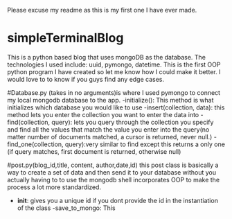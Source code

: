 Please excuse my readme as this is my first one I have ever made.
# simpleTerminalBlog
This is a python based blog that uses mongoDB as the database. The technologies I used include: uuid, pymongo, datetime. This is the first OOP python program I have created so let me know how I could make it better. I would love to to know if you guys find any edge cases.

#Database.py (takes in no arguments)is where I used pymongo to connect my local mongodb database to the app.
-initialize(): This method is what initializes which database you would like to use
-insert(collection, data): this method lets you enter the collection you want to enter the data into 
-find(collection, query): lets you query through the collection you specify and find all the values that match the value you enter into the query(no matter number of documents matched, a cursor is returned, never null.)
-find_one(collection, query):very similar to find except this returns a only one (if query matches, first document is returned, otherwise null)

#post.py(blog_id,title, content, author,date,id) this post class is basically a way to create a set of data and then send it to your  database without you actually having to to use the mongodb shell incorporates OOP to make the process a lot more standardized.
- __init__: gives you a unique id if you dont provide the id in the instantiation of the class
-save_to_mongo: This 

